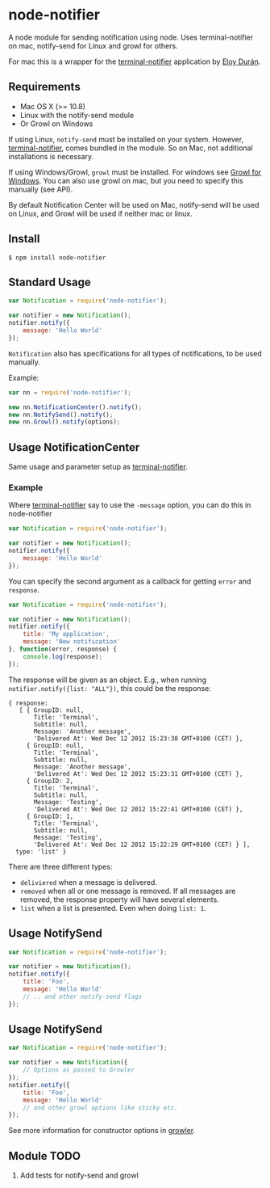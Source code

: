 # node-notifier

A node module for sending notification using node. Uses terminal-notifier on mac,
notify-send for Linux and growl for others.

For mac this is a wrapper for the
[terminal-notifier](https://github.com/alloy/terminal-notifier) application by
[Eloy Durán](https://github.com/alloy).

## Requirements
- Mac OS X (>= 10.8)
- Linux with the notify-send module
- Or Growl on Windows

If using Linux, `notify-send` must be installed on your system.
However, [terminal-notifier](https://github.com/alloy/terminal-notifier), comes
bundled in the module. So on Mac, not additional installations is necessary.

If using Windows/Growl, `growl` must be installed. For windows see
[Growl for Windows](http://www.growlforwindows.com/gfw/). You can also use
growl on mac, but you need to specify this manually (see API).

By default Notification Center will be used on Mac, notify-send will be used
on Linux, and Growl will be used if neither mac or linux.

## Install
```
$ npm install node-notifier
```

## Standard Usage
```javascript
var Notification = require('node-notifier');

var notifier = new Notification();
notifier.notify({
	message: 'Hello World'
});
```

`Notification` also has specifications for all types of notifications, to be used
manually.

Example:
```javascript
var nn = require('node-notifier');

new nn.NotificationCenter().notify();
new nn.NotifySend().notify();
new nn.Growl().notify(options);
```


## Usage NotificationCenter

Same usage and parameter setup as [terminal-notifier](https://github.com/alloy/terminal-notifier).

### Example

Where [terminal-notifier](https://github.com/alloy/terminal-notifier) say to use the ```-message``` option, you can do this in node-notifier

```javascript
var Notification = require('node-notifier');

var notifier = new Notification();
notifier.notify({
	message: 'Hello World'
});
```


You can specify the second argument as a callback for getting ```error``` and ```response```.

```javascript
var Notification = require('node-notifier');

var notifier = new Notification();
notifier.notify({
	title: 'My application',
	message: 'New notification'
}, function(error, response) {
	console.log(response);
});
```

The response will be given as an object. E.g., when running ```notifier.notify({list: "ALL"})```, this could be the response:

```
{ response:
   [ { GroupID: null,
       Title: 'Terminal',
       Subtitle: null,
       Message: 'Another message',
       'Delivered At': Wed Dec 12 2012 15:23:38 GMT+0100 (CET) },
     { GroupID: null,
       Title: 'Terminal',
       Subtitle: null,
       Message: 'Another message',
       'Delivered At': Wed Dec 12 2012 15:23:31 GMT+0100 (CET) },
     { GroupID: 2,
       Title: 'Terminal',
       Subtitle: null,
       Message: 'Testing',
       'Delivered At': Wed Dec 12 2012 15:22:41 GMT+0100 (CET) },
     { GroupID: 1,
       Title: 'Terminal',
       Subtitle: null,
       Message: 'Testing',
       'Delivered At': Wed Dec 12 2012 15:22:29 GMT+0100 (CET) } ],
  type: 'list' }

```

There are three different types:

- ```deliviered``` when a message is delivered.
- ```removed``` when all or one message is removed. If all messages are removed, the response property will have several elements.
- ```list``` when a list is presented. Even when doing ```list: 1```.

## Usage NotifySend

```javascript
var Notification = require('node-notifier');

var notifier = new Notification();
notifier.notify({
	title: 'Foo',
	message: 'Hello World'
	// .. and other notify-send flags
});
```

## Usage NotifySend

```javascript
var Notification = require('node-notifier');

var notifier = new Notification({
	// Options as passed to Growler
});
notifier.notify({
	title: 'Foo',
	message: 'Hello World'
	// and other growl options like sticky etc.
});
```

See more information for constructor options in
[growler](https://github.com/betamos/Node-Growler/).

## Module TODO

1. Add tests for notify-send and growl
